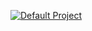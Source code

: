 [![Default Project](https://img.shields.io/endpoint?url=https://dashboard.cypress.io/badge/detailed/m15eg8&style=flat&logo=cypress)](https://dashboard.cypress.io/projects/m15eg8/runs)
